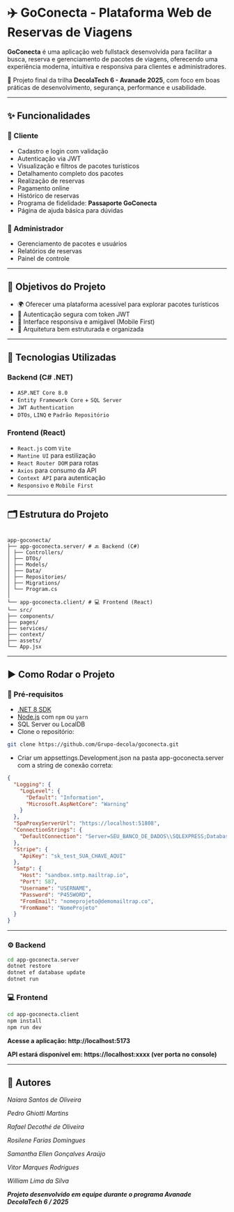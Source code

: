 # ✈️ GoConecta - Plataforma Web de Reservas de Viagens

**GoConecta** é uma aplicação web fullstack desenvolvida para facilitar a busca, reserva e gerenciamento de pacotes de viagens, oferecendo uma experiência moderna, intuitiva e responsiva para clientes e administradores.

🔧 Projeto final da trilha **DecolaTech 6 - Avanade 2025**, com foco em boas práticas de desenvolvimento, segurança, performance e usabilidade.

---

## ✨ Funcionalidades

### 👤 Cliente

- Cadastro e login com validação
- Autenticação via JWT
- Visualização e filtros de pacotes turísticos
- Detalhamento completo dos pacotes
- Realização de reservas
- Pagamento online
- Histórico de reservas
- Programa de fidelidade: **Passaporte GoConecta**
- Página de ajuda básica para dúvidas

### 🔐 Administrador

- Gerenciamento de pacotes e usuários
- Relatórios de reservas
- Painel de controle

---

## 🎯 Objetivos do Projeto

- 🌍 Oferecer uma plataforma acessível para explorar pacotes turísticos
- 🔐 Autenticação segura com token JWT
- 📱 Interface responsiva e amigável (Mobile First)
- 🧱 Arquitetura bem estruturada e organizada

---

## 🚀 Tecnologias Utilizadas

### Backend (C# .NET)

- `ASP.NET Core 8.0`
- `Entity Framework Core` + `SQL Server`
- `JWT Authentication`
- `DTOs`, `LINQ` e `Padrão Repositório`

### Frontend (React)

- `React.js` com `Vite`
- `Mantine UI` para estilização
- `React Router DOM` para rotas
- `Axios` para consumo da API
- `Context API` para autenticação
- `Responsivo` e `Mobile First`

---

## 🗂️ Estrutura do Projeto

```

app-goconecta/
├── app-goconecta.server/ # 🔙 Backend (C#)
│ ├── Controllers/
│ ├── DTOs/
│ ├── Models/
│ ├── Data/
│ ├── Repositories/
│ ├── Migrations/
│ └── Program.cs
│
└── app-goconecta.client/ # 💻 Frontend (React)
└── src/
├── components/
├── pages/
├── services/
├── context/
├── assets/
└── App.jsx
```

---

## ▶️ Como Rodar o Projeto

### 📌 Pré-requisitos

- [.NET 8 SDK](https://dotnet.microsoft.com/en-us/download)
- [Node.js](https://nodejs.org/) com `npm` ou `yarn`
- SQL Server ou LocalDB
- Clone o repositório:
```bash 
git clone https://github.com/Grupo-decola/goconecta.git
```
- Criar um appsettings.Development.json na pasta app-goconecta.server com a string de conexão correta:

```json example
{
  "Logging": {
    "LogLevel": {
      "Default": "Information",
      "Microsoft.AspNetCore": "Warning"
    }
  },
  "SpaProxyServerUrl": "https://localhost:51808",
  "ConnectionStrings": {
    "DefaultConnection": "Server=SEU_BANCO_DE_DADOS\\SQLEXPRESS;Database=GOCONECTA-DB;Trusted_Connection=True;TrustServerCertificate=True;MultipleActiveResultSets=True"
  },
  "Stripe": {
    "ApiKey": "sk_test_SUA_CHAVE_AQUI"
  },
  "Smtp": {
    "Host": "sandbox.smtp.mailtrap.io",
    "Port": 587,
    "Username": "USERNAME",
    "Password": "P455WORD",
    "FromEmail": "nomeprojeto@demomailtrap.co",
    "FromName": "NomeProjeto"
  }
}
```
---

### ⚙️ Backend

```bash
cd app-goconecta.server
dotnet restore
dotnet ef database update
dotnet run
```

### 💻 Frontend
```bash
cd app-goconecta.client
npm install
npm run dev
```

**Acesse a aplicação: http://localhost:5173**

**API estará disponível em: https://localhost:xxxx (ver porta no console)**

___
## 👥 Autores 
_Naiara Santos de Oliveira_

_Pedro Ghiotti Martins_

_Rafael Decothé de Oliveira_

_Rosilene Farias Domingues_

_Samantha Ellen Gonçalves Araújo_

_Vitor Marques Rodrigues_

_William Lima da Silva_

***Projeto desenvolvido em equipe durante o programa Avanade DecolaTech 6 / 2025***
